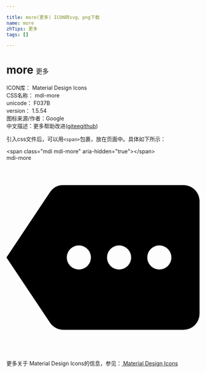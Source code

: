 ```yaml
---

title: more(更多) ICON转svg、png下载
name: more
zhTips: 更多
tags: []

---
```


# more  <small style="font-size: 60%;font-weight: 100">更多</small>


<div class="detail-page">
<p>
<span>
ICON库：
<span class="badge-secondary badge">Material Design Icons</span> 
</span>
<br/>
<span>
CSS名称：
<span class="badge-secondary badge">mdi-more</span> 
</span>
<br/>
<span>
unicode：
<span class="badge-secondary badge">F037B</span> 
<copy-btn content='F037B' btn-title=""></copy-btn>
<copy-btn :content='String.fromCodePoint(parseInt("F037B", 16))' btn-title="复制U"></copy-btn>
</span>
<br/>
<span>
version：
<span class="badge-secondary badge">1.5.54</span> 
</span>
<br/>
<span>图标来源/作者：<span class="badge-light badge">Google</span></span> 
<br/>
<span class="zh-detail">中文描述：<span class="badge-primary badge">更多</span><span class="help-link"><span>帮助改进</span>(<a href="https://gitee.com/liuwave/icon-helper/edit/master/json/material/more.json" target="_blank" rel="noopener noreferrer">gitee</a><a href="https://github.com/liuwave/icon-helper/edit/master/json/material/more.json" target="_blank" rel="noopener noreferrer">github</a></span>)</span><br/>
</p>
</div>
<div class="alert alert-dark">
  <i class="mdi mdi-more mdi-48px"></i>
  <i class="mdi mdi-more mdi-36px"></i>
  <i class="mdi mdi-more mdi-24px"></i>
  <i class="mdi mdi-more mdi-18px"></i>
</div>
<div>
  <p>引入css文件后，可以用<code>&lt;span&gt;</code>包裹，放在页面中。具体如下所示：    
  </p>
  <div class="alert alert-primary" style="font-size: 14px">
    &lt;span class="mdi mdi-more" aria-hidden="true"&gt;&lt;/span&gt;
    <copy-btn content='<span class="mdi mdi-more" aria-hidden="true"></span>'></copy-btn>
  </div>
  <div class="alert alert-secondary">
    <i class="mdi mdi-more"
    style="font-size: 24px"
    aria-hidden="true"></i> mdi-more
    <copy-btn content="mdi-more" btn-title="复制图标名称"></copy-btn>
  </div>
</div>
<div id="svg" class="svg-wrap">
<svg xmlns="http://www.w3.org/2000/svg" viewBox="0 0 24 24"><path d="M19,13.5A1.5,1.5 0 0,1 17.5,12A1.5,1.5 0 0,1 19,10.5A1.5,1.5 0 0,1 20.5,12A1.5,1.5 0 0,1 19,13.5M14,13.5A1.5,1.5 0 0,1 12.5,12A1.5,1.5 0 0,1 14,10.5A1.5,1.5 0 0,1 15.5,12A1.5,1.5 0 0,1 14,13.5M9,13.5A1.5,1.5 0 0,1 7.5,12A1.5,1.5 0 0,1 9,10.5A1.5,1.5 0 0,1 10.5,12A1.5,1.5 0 0,1 9,13.5M22,3H7C6.31,3 5.77,3.35 5.41,3.88L0,12L5.41,20.11C5.77,20.64 6.37,21 7.06,21H22A2,2 0 0,0 24,19V5C24,3.89 23.1,3 22,3Z" /></svg>
</div>
<detail full-name='mdi-more'></detail>
    
<div><p>更多关于 Material Design Icons的信息，参见：<a target="_blank" href="https://iconhelper.cn/material.html"> Material Design Icons</a>
</p></div>
